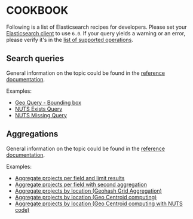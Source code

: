 # COOKBOOK

Following is a list of Elasticsearch recipes for developers. Please set your [Elasticsearch client](https://www.elastic.co/guide/en/elasticsearch/client/index.html) to use `6.0`. If your query yields a warning or an error, please verify it's in the [list of supported operations](https://docs.aws.amazon.com/elasticsearch-service/latest/developerguide/aes-supported-es-operations.html#es_version_6_0).

## Search queries

General information on the topic could be found in the [reference documentation](https://www.elastic.co/guide/en/elasticsearch/reference/6.0/query-dsl.html).

Examples:

* [Geo Query - Bounding box](./search/geo-query-bounding-box.md)
* [NUTS Exists Query](./search/nuts-exists-query.md)
* [NUTS Missing Query](./search/nuts-missing-query.md)

## Aggregations

General information on the topic could be found in the [reference documentation](https://www.elastic.co/guide/en/elasticsearch/reference/6.0/search-aggregations.html).

Examples:

* [Aggregate projects per field and limit results](./aggregation/projects-by-field-with-limit.md)
* [Aggregate projects per field with second aggregation](./aggregation/projects-by-field-with-second-aggregation-on-buckets.md)
* [Aggregate projects by location (Geohash Grid Aggregation)](./aggregation/projects-aggregation-by-location-geohash.md)
* [Aggregate projects by location (Geo Centroid computing)](./aggregation/projects-aggregation-by-country-code.md)
* [Aggregate projects by location (Geo Centroid computing with NUTS code)](./aggregation/projects-aggregation-by-country-code-nuts.md)
